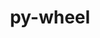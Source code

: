 ---
title: "py-wheel"
layout: cache
categories: [package, develop-2024-04-21]
meta: {"versions": ["0.41.2"], "compilers": ["gcc@=10.2.1", "gcc@=7.3.1"], "oss": ["amzn2", "centos7"], "platforms": ["linux"], "targets": ["aarch64", "neoverse_n1", "x86_64_v3"], "stacks": ["aws-isc-aarch64", "developer-tools-manylinux2014", "root"], "num_specs": 3, "num_specs_by_stack": {"aws-isc-aarch64": 2, "root": 3, "developer-tools-manylinux2014": 1}}
spec_details: [{"hash": "d6yng3f2pvrfpqhb5qpqqkd22x4hx6dx", "compiler": "gcc@=7.3.1", "versions": ["0.41.2"], "os": "amzn2", "platform": "linux", "target": "aarch64", "variants": ["build_system=generic"], "stacks": ["aws-isc-aarch64", "root"], "size": "-", "tarball": "https://binaries.spack.io/releases/develop-2024-04-21/build_cache/linux-amzn2-aarch64/gcc-7.3.1/py-wheel-0.41.2/linux-amzn2-aarch64-gcc-7.3.1-py-wheel-0.41.2-d6yng3f2pvrfpqhb5qpqqkd22x4hx6dx.spack"}, {"hash": "sllx2af6pkwnlfaqsgyf6cfc2qztfhyp", "compiler": "gcc@=7.3.1", "versions": ["0.41.2"], "os": "amzn2", "platform": "linux", "target": "neoverse_n1", "variants": ["build_system=generic"], "stacks": ["aws-isc-aarch64", "root"], "size": "-", "tarball": "https://binaries.spack.io/releases/develop-2024-04-21/build_cache/linux-amzn2-neoverse_n1/gcc-7.3.1/py-wheel-0.41.2/linux-amzn2-neoverse_n1-gcc-7.3.1-py-wheel-0.41.2-sllx2af6pkwnlfaqsgyf6cfc2qztfhyp.spack"}, {"hash": "o2n5nh6ww6pjhf74azworjbhgwi4y3mx", "compiler": "gcc@=10.2.1", "versions": ["0.41.2"], "os": "centos7", "platform": "linux", "target": "x86_64_v3", "variants": ["build_system=generic"], "stacks": ["developer-tools-manylinux2014", "root"], "size": "-", "tarball": "https://binaries.spack.io/releases/develop-2024-04-21/build_cache/linux-centos7-x86_64_v3/gcc-10.2.1/py-wheel-0.41.2/linux-centos7-x86_64_v3-gcc-10.2.1-py-wheel-0.41.2-o2n5nh6ww6pjhf74azworjbhgwi4y3mx.spack"}]
---